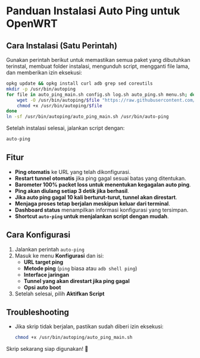 # Panduan Instalasi Auto Ping untuk OpenWRT

## Cara Instalasi (Satu Perintah)
Gunakan perintah berikut untuk memastikan semua paket yang dibutuhkan terinstal, membuat folder instalasi, mengunduh script, mengganti file lama, dan memberikan izin eksekusi:
```sh
opkg update && opkg install curl adb grep sed coreutils
mkdir -p /usr/bin/autoping
for file in auto_ping_main.sh config.sh log.sh auto_ping.sh menu.sh; do
    wget -O /usr/bin/autoping/$file "https://raw.githubusercontent.com/wachidbos97/openwrt-auto-ping/main/$file"
    chmod +x /usr/bin/autoping/$file
done
ln -sf /usr/bin/autoping/auto_ping_main.sh /usr/bin/auto-ping
```

Setelah instalasi selesai, jalankan script dengan:
```sh
auto-ping
```

## Fitur
- **Ping otomatis** ke URL yang telah dikonfigurasi.
- **Restart tunnel otomatis** jika ping gagal sesuai batas yang ditentukan.
- **Barometer 100% packet loss untuk menentukan kegagalan auto ping**.
- **Ping akan diulang setiap 3 detik jika berhasil**.
- **Jika auto ping gagal 10 kali berturut-turut, tunnel akan direstart**.
- **Menjaga proses tetap berjalan meskipun keluar dari terminal**.
- **Dashboard status** menampilkan informasi konfigurasi yang tersimpan.
- **Shortcut `auto-ping` untuk menjalankan script dengan mudah**.

## Cara Konfigurasi
1. Jalankan perintah `auto-ping`
2. Masuk ke menu **Konfigurasi** dan isi:
   - **URL target ping**
   - **Metode ping** (`ping` biasa atau `adb shell ping`)
   - **Interface jaringan**
   - **Tunnel yang akan direstart jika ping gagal**
   - **Opsi auto boot**
3. Setelah selesai, pilih **Aktifkan Script**

## Troubleshooting
- Jika skrip tidak berjalan, pastikan sudah diberi izin eksekusi:
  ```sh
  chmod +x /usr/bin/autoping/auto_ping_main.sh
  ```

Skrip sekarang siap digunakan! 🚀

